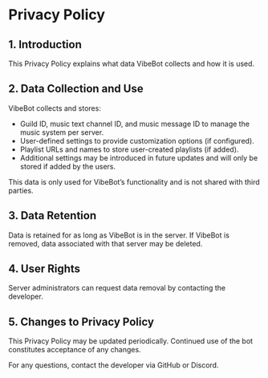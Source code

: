 # Privacy Policy

## 1. Introduction
This Privacy Policy explains what data VibeBot collects and how it is used.

## 2. Data Collection and Use
VibeBot collects and stores:
- Guild ID, music text channel ID, and music message ID to manage the music system per server.
- User-defined settings to provide customization options (if configured).
- Playlist URLs and names to store user-created playlists (if added).
- Additional settings may be introduced in future updates and will only be stored if added by the users.

This data is only used for VibeBot’s functionality and is not shared with third parties.

## 3. Data Retention
Data is retained for as long as VibeBot is in the server. If VibeBot is removed, data associated with that server may be deleted.

## 4. User Rights
Server administrators can request data removal by contacting the developer.

## 5. Changes to Privacy Policy
This Privacy Policy may be updated periodically. Continued use of the bot constitutes acceptance of any changes.

For any questions, contact the developer via GitHub or Discord.
